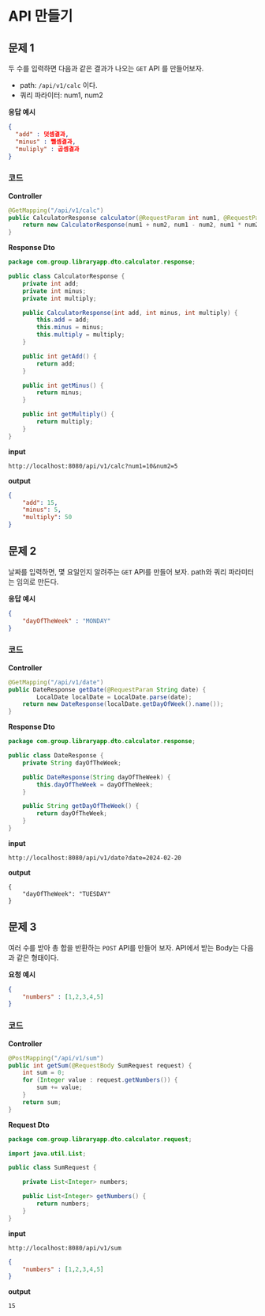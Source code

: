 # API 만들기
## 문제 1
두 수를 입력하면 다음과 같은 결과가 나오는 `GET` API 를 만들어보자.
- path: `/api/v1/calc` 이다.
- 쿼리 파라이터: num1, num2

__응답 예시__
```json
{
  "add" : 덧셈결과,
  "minus" : 뺄셈결과,
  "muliply" : 곱셈결과
}
```

### 코드
__Controller__
```java
@GetMapping("/api/v1/calc")
public CalculatorResponse calculator(@RequestParam int num1, @RequestParam int num2){
	return new CalculatorResponse(num1 + num2, num1 - num2, num1 * num2);
}
```

__Response Dto__

```java
package com.group.libraryapp.dto.calculator.response;

public class CalculatorResponse {
	private int add;
	private int minus;
	private int multiply;

	public CalculatorResponse(int add, int minus, int multiply) {
		this.add = add;
		this.minus = minus;
		this.multiply = multiply;
	}

	public int getAdd() {
		return add;
	}

	public int getMinus() {
		return minus;
	}

	public int getMultiply() {
		return multiply;
	}
}

```

__input__
```
http://localhost:8080/api/v1/calc?num1=10&num2=5
```

__output__
```json
{
    "add": 15,
    "minus": 5,
    "multiply": 50
}
```

## 문제 2
날짜를 입력하면, 몇 요일인지 알려주는 `GET` API를 만들어 보자.
path와 쿼리 파라미터는 임의로 만든다.

__응답 예시__
```json
{
	"dayOfTheWeek" : "MONDAY"
}
```

### 코드
__Controller__
```java
@GetMapping("/api/v1/date")
public DateResponse getDate(@RequestParam String date) {
		LocalDate localDate = LocalDate.parse(date);
	return new DateResponse(localDate.getDayOfWeek().name());
}
```

__Response Dto__
```java
package com.group.libraryapp.dto.calculator.response;

public class DateResponse {
	private String dayOfTheWeek;

	public DateResponse(String dayOfTheWeek) {
		this.dayOfTheWeek = dayOfTheWeek;
	}

	public String getDayOfTheWeek() {
		return dayOfTheWeek;
	}
}
```

__input__
```
http://localhost:8080/api/v1/date?date=2024-02-20
```

__output__
```jason
{
    "dayOfTheWeek": "TUESDAY"
}
```


## 문제 3
여러 수를 받아 총 합을 반환하는 `POST` API를 만들어 보자.
API에서 받는 Body는 다음과 같은 형태이다.

__요청 예시__
```json
{
	"numbers" : [1,2,3,4,5]
}
```

### 코드
__Controller__
```java
@PostMapping("/api/v1/sum")
public int getSum(@RequestBody SumRequest request) {
	int sum = 0;
	for (Integer value : request.getNumbers()) {
		sum += value;
	}
	return sum;
}
```

__Request Dto__
```java
package com.group.libraryapp.dto.calculator.request;

import java.util.List;

public class SumRequest {

	private List<Integer> numbers;

	public List<Integer> getNumbers() {
		return numbers;
	}
}
```

__input__
```
http://localhost:8080/api/v1/sum
```
```json
{
    "numbers" : [1,2,3,4,5]
}
```

__output__
```
15
```